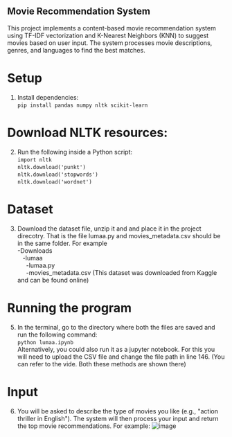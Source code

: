 ## Movie Recommendation System
This project implements a content-based movie recommendation system using TF-IDF vectorization and K-Nearest Neighbors (KNN) to suggest movies based on user input. The system processes movie descriptions, genres, and languages to find the best matches.

# Setup
1. Install dependencies:    
`pip install pandas numpy nltk scikit-learn`

# Download NLTK resources:
2. Run the following inside a Python script:  
`import nltk`  
`nltk.download('punkt')`  
`nltk.download('stopwords')`  
`nltk.download('wordnet')`  

# Dataset
3. Download the dataset file, unzip it and and place it in the project direcotry. That is the file lumaa.py and movies_metadata.csv should be in the same folder.
   For example  
   -Downloads  
&nbsp;&nbsp;&nbsp;-lumaa  
&nbsp;&nbsp;&nbsp;&nbsp;&nbsp;-lumaa.py  
&nbsp;&nbsp;&nbsp;&nbsp;&nbsp;-movies_metadata.csv
(This dataset was downloaded from Kaggle and can be found online)

# Running the program
5. In the terminal, go to the directory where both the files are saved and run the following command:  
   `python lumaa.ipynb`  
Alternatively, you could also run it as a jupyter notebook. For this you will need to upload the CSV file and change the file path in line 146.
(You can refer to the vide. Both these methods are shown there)

# Input
6. You will be asked to describe the type of movies you like (e.g., "action thriller in English"). The system will then process your input and return the top movie recommendations.
For example: 
![image](https://github.com/user-attachments/assets/c515b00a-02cd-42ca-8b9e-f788b1f0d459)







